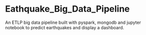 # Eathquake_Big_Data_Pipeline
An ETLP big data pipeline built with pyspark, mongodb and jupyter notebook to predict earthquakes and display a dashboard.
